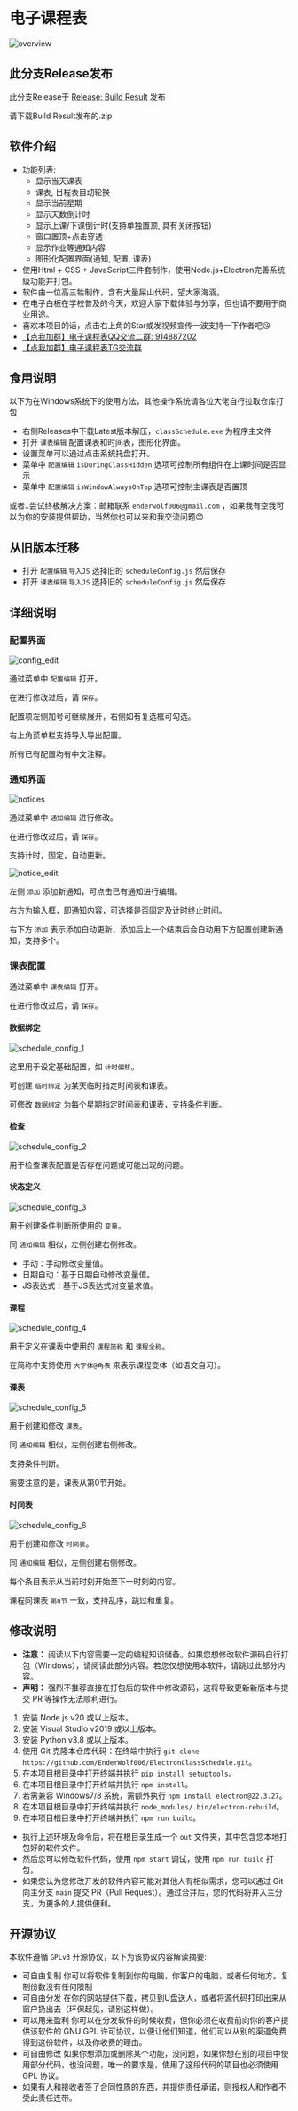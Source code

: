 # 电子课程表

![overview](image/README/overview.png)

## 此分支Release发布

此分支Release于
[Release: Build Result](https://github.com/aawwaaa/ElectronClassSchedule2/releases/tag/unmarked")
发布

请下载Build Result发布的.zip

## 软件介绍

- 功能列表:
  - 显示当天课表
  - 课表, 日程表自动轮换
  - 显示当前星期
  - 显示天数倒计时
  - 显示上课/下课倒计时(支持单独置顶, 具有关闭按钮)
  - 窗口置顶+点击穿透
  - 显示作业等通知内容
  - 图形化配置界面(通知, 配置, 课表)
- 使用Html + CSS + JavaScript三件套制作，使用Node.js+Electron完善系统级功能并打包。
- 软件由一位高三牲制作，含有大量屎山代码，望大家海涵。
- 在电子白板在学校普及的今天，欢迎大家下载体验与分享，但也请不要用于商业用途。
- 喜欢本项目的话，点击右上角的Star或发视频宣传一波支持一下作者吧😘
- [【点我加群】电子课程表QQ交流二群: 914887202](https://qm.qq.com/cgi-bin/qm/qr?k=SL4_VQ9Zmpch-64RbYhkKbTZ5cNjIZ-N&jump_from=webapi&authKey=kxhiNZcQZwoSC/85e3dPxUsL+kpaLIBmxbrcfRLjSJeH35o0D0a/tHBVYI1as5p1)
- [【点我加群】电子课程表TG交流群](https://t.me/ECSchedule)
## 食用说明
以下为在Windows系统下的使用方法，其他操作系统请各位大佬自行拉取仓库打包

- 右侧Releases中下载Latest版本解压，`classSchedule.exe` 为程序主文件
- 打开 `课表编辑` 配置课表和时间表，图形化界面。
- 设置菜单可以通过点击系统托盘打开。
- 菜单中 `配置编辑` `isDuringClassHidden` 选项可控制所有组件在上课时间是否显示
- 菜单中 `配置编辑` `isWindowAlwaysOnTop` 选项可控制主课表是否置顶

或者..尝试终极解决方案：邮箱联系 `enderwolf006@gmail.com` ，如果我有空我可以为你的安装提供帮助，当然你也可以来和我交流问题😊

## 从旧版本迁移

- 打开 `配置编辑` `导入JS` 选择旧的 `scheduleConfig.js` 然后保存
- 打开 `课表编辑` `导入JS` 选择旧的 `scheduleConfig.js` 然后保存

## 详细说明

### 配置界面

![config_edit](image/README/config_edit.png)

通过菜单中 `配置编辑` 打开。

在进行修改过后，请 `保存`。

配置项左侧加号可继续展开，右侧如有复选框可勾选。

右上角菜单栏支持导入导出配置。

所有已有配置均有中文注释。

### 通知界面

![notices](image/README/notices.png)

通过菜单中 `通知编辑` 进行修改。

在进行修改过后，请 `保存`。

支持计时，固定，自动更新。

![notice_edit](image/README/notice_edit.png)

左侧 `添加` 添加新通知，可点击已有通知进行编辑。

右方为输入框，即通知内容，可选择是否固定及计时终止时间。

右下方 `添加` 表示添加自动更新，添加后上一个结束后会自动用下方配置创建新通知，支持多个。

### 课表配置

通过菜单中 `课表编辑` 打开。

在进行修改过后，请 `保存`。

#### 数据绑定
![schedule_config_1](image/README/schedule_config_1.png)

这里用于设定基础配置，如 `计时偏移`。

可创建 `临时绑定` 为某天临时指定时间表和课表。

可修改 `数据绑定` 为每个星期指定时间表和课表，支持条件判断。

#### 检查
![schedule_config_2](image/README/schedule_config_2.png)

用于检查课表配置是否存在问题或可能出现的问题。

#### 状态定义
![schedule_config_3](image/README/schedule_config_3.png)

用于创建条件判断所使用的 `变量`。

同 `通知编辑` 相似，左侧创建右侧修改。

- 手动：手动修改变量值。
- 日期自动：基于日期自动修改变量值。
- JS表达式：基于JS表达式对变量求值。

#### 课程
![schedule_config_4](image/README/schedule_config_4.png)

用于定义在课表中使用的 `课程简称` 和 `课程全称`。

在简称中支持使用 `大字体@角表` 来表示课程变体（如语文自习）。

#### 课表
![schedule_config_5](image/README/schedule_config_5.png)

用于创建和修改 `课表`。

同 `通知编辑` 相似，左侧创建右侧修改。

支持条件判断。

需要注意的是，课表从第0节开始。

#### 时间表
![schedule_config_6](image/README/schedule_config_6.png)

用于创建和修改 `时间表`。

同 `通知编辑` 相似，左侧创建右侧修改。

每个条目表示从当前时刻开始至下一时刻的内容。

课程同课表 `第n节` 一致，支持乱序，跳过和重复。

## 修改说明
- **注意：** 阅读以下内容需要一定的编程知识储备。如果您想修改软件源码自行打包（Windows），请阅读此部分内容。若您仅想使用本软件，请跳过此部分内容。
- **声明：** 强烈不推荐直接在打包后的软件中修改源码，这将导致更新新版本与提交 PR 等操作无法顺利进行。
1. 安装 Node.js v20 或以上版本。
2. 安装 Visual Studio v2019 或以上版本。
3. 安装 Python v3.8 或以上版本。
4. 使用 Git 克隆本仓库代码：在终端中执行 `git clone https://github.com/EnderWolf006/ElectronClassSchedule.git`。
5. 在本项目根目录中打开终端并执行 `pip install setuptools`。
6. 在本项目根目录中打开终端并执行 `npm install`。
7. 若需兼容 Windows7/8 系统，需额外执行 `npm install electron@22.3.27`。
8. 在本项目根目录中打开终端并执行 `node_modules/.bin/electron-rebuild`。
9. 在本项目根目录中打开终端并执行 `npm run build`。

- 执行上述环境及命令后，将在根目录生成一个 `out` 文件夹，其中包含您本地打包好的软件文件。
- 然后您可以修改软件代码，使用 `npm start` 调试，使用 `npm run build` 打包。
- 如果您认为您修改开发的软件内容可能对其他人有相似需求，您可以通过 Git 向主分支 `main` 提交 PR（Pull Request）。通过合并后，您的代码将并入主分支，为更多的人提供便利。

## 开源协议

本软件遵循 `GPLv3` 开源协议，以下为该协议内容解读摘要:

* 可自由复制 你可以将软件复制到你的电脑，你客户的电脑，或者任何地方。复制份数没有任何限制
* 可自由分发 在你的网站提供下载，拷贝到U盘送人，或者将源代码打印出来从窗户扔出去（环保起见，请别这样做）。
* 可以用来盈利 你可以在分发软件的时候收费，但你必须在收费前向你的客户提供该软件的 GNU GPL 许可协议，以便让他们知道，他们可以从别的渠道免费得到这份软件，以及你收费的理由。
* 可自由修改 如果你想添加或删除某个功能，没问题，如果你想在别的项目中使用部分代码，也没问题，唯一的要求是，使用了这段代码的项目也必须使用 GPL 协议。
* 如果有人和接收者签了合同性质的东西，并提供责任承诺，则授权人和作者不受此责任连带。
